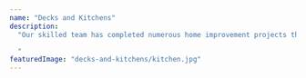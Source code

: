 ```yaml
---
name: "Decks and Kitchens"
description:
  "Our skilled team has completed numerous home improvement projects throughout the Canterbury region, from stunning deck installations to complete kitchen renovations and everything in between.

  "
featuredImage: "decks-and-kitchens/kitchen.jpg"
---
```

